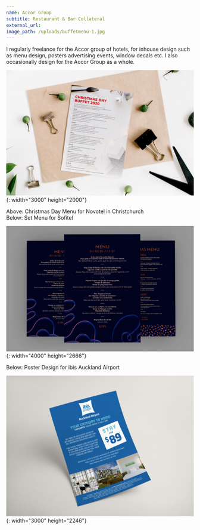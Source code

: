 ```yaml
---
name: Accor Group
subtitle: Restaurant & Bar Collateral
external_url:
image_path: /uploads/buffetmenu-1.jpg
---
```


I regularly freelance for the Accor group of hotels, for inhouse design such as menu design, posters advertising events, window decals etc. I also occasionally design for the Accor Group as a whole.

![](/uploads/buffetmenu.jpg){: width="3000" height="2000"}

Above: Christmas Day Menu for Novotel in Christchurch<br>Below: Set Menu for Sofitel

![](/uploads/menu.jpg){: width="4000" height="2666"}

Below: Poster Design for ibis Auckland Airport

![](/uploads/sofitel.jpg){: width="3000" height="2246"}
